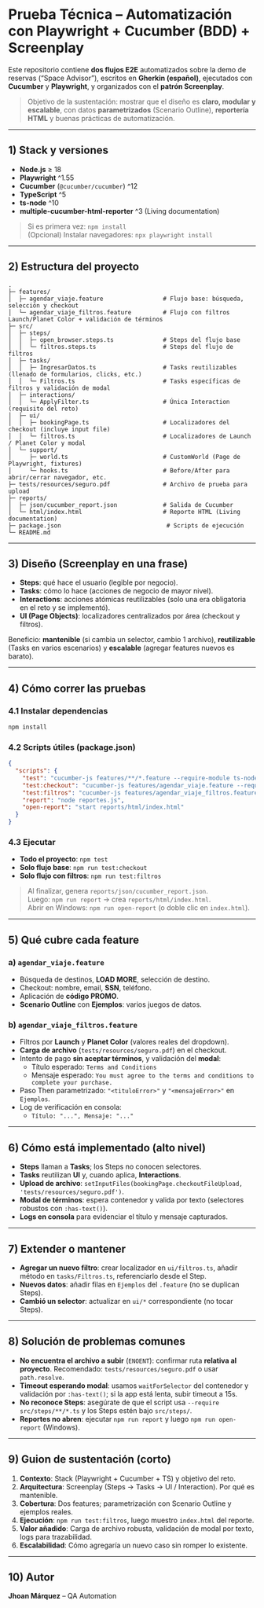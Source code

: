 # Prueba Técnica – Automatización con Playwright + Cucumber (BDD) + Screenplay

Este repositorio contiene **dos flujos E2E** automatizados sobre la demo de reservas (“Space Advisor”), escritos en **Gherkin (español)**, ejecutados con **Cucumber** y **Playwright**, y organizados con el **patrón Screenplay**.

> Objetivo de la sustentación: mostrar que el diseño es **claro, modular y escalable**, con datos **parametrizados** (Scenario Outline), **reportería HTML** y buenas prácticas de automatización.

---

## 1) Stack y versiones
- **Node.js** ≥ 18  
- **Playwright** ^1.55  
- **Cucumber** (`@cucumber/cucumber`) ^12  
- **TypeScript** ^5  
- **ts-node** ^10  
- **multiple-cucumber-html-reporter** ^3 (Living documentation)

> Si es primera vez: `npm install`  
> (Opcional) Instalar navegadores: `npx playwright install`

---

## 2) Estructura del proyecto

```
.
├─ features/
│  ├─ agendar_viaje.feature                 # Flujo base: búsqueda, selección y checkout
│  └─ agendar_viaje_filtros.feature         # Flujo con filtros Launch/Planet Color + validación de términos
├─ src/
│  ├─ steps/
│  │  ├─ open_browser.steps.ts              # Steps del flujo base
│  │  └─ filtros.steps.ts                   # Steps del flujo de filtros
│  ├─ tasks/
│  │  ├─ IngresarDatos.ts                   # Tasks reutilizables (llenado de formularios, clicks, etc.)
│  │  └─ Filtros.ts                         # Tasks específicas de filtros y validación de modal
│  ├─ interactions/
│  │  └─ ApplyFilter.ts                     # Única Interaction (requisito del reto)
│  ├─ ui/
│  │  ├─ bookingPage.ts                     # Localizadores del checkout (incluye input file)
│  │  └─ filtros.ts                         # Localizadores de Launch / Planet Color y modal
│  └─ support/
│     ├─ world.ts                           # CustomWorld (Page de Playwright, fixtures)
│     └─ hooks.ts                           # Before/After para abrir/cerrar navegador, etc.
├─ tests/resources/seguro.pdf               # Archivo de prueba para upload
├─ reports/                                 
│  ├─ json/cucumber_report.json             # Salida de Cucumber
│  └─ html/index.html                       # Reporte HTML (Living documentation)
├─ package.json                              # Scripts de ejecución
└─ README.md
```

---

## 3) Diseño (Screenplay en una frase)
- **Steps**: qué hace el usuario (legible por negocio).  
- **Tasks**: cómo lo hace (acciones de negocio de mayor nivel).  
- **Interactions**: acciones atómicas reutilizables (solo una era obligatoria en el reto y se implementó).  
- **UI (Page Objects)**: localizadores centralizados por área (checkout y filtros).  

Beneficio: **mantenible** (si cambia un selector, cambio 1 archivo), **reutilizable** (Tasks en varios escenarios) y **escalable** (agregar features nuevos es barato).

---

## 4) Cómo correr las pruebas

### 4.1 Instalar dependencias
```bash
npm install
```

### 4.2 Scripts útiles (package.json)
```json
{
  "scripts": {
    "test": "cucumber-js features/**/*.feature --require-module ts-node/register --require src/steps/**/*.ts --format json:reports/json/cucumber_report.json",
    "test:checkout": "cucumber-js features/agendar_viaje.feature --require-module ts-node/register --require src/steps/**/*.ts --format json:reports/json/cucumber_report.json",
    "test:filtros": "cucumber-js features/agendar_viaje_filtros.feature --require-module ts-node/register --require src/steps/**/*.ts --format json:reports/json/cucumber_report.json",
    "report": "node reportes.js",
    "open-report": "start reports/html/index.html"
  }
}
```

### 4.3 Ejecutar
- **Todo el proyecto**: `npm test`  
- **Solo flujo base**: `npm run test:checkout`  
- **Solo flujo con filtros**: `npm run test:filtros`  

> Al finalizar, genera `reports/json/cucumber_report.json`.  
> Luego: `npm run report` → crea `reports/html/index.html`.  
> Abrir en Windows: `npm run open-report` (o doble clic en `index.html`).  

---

## 5) Qué cubre cada feature

### a) `agendar_viaje.feature`
- Búsqueda de destinos, **LOAD MORE**, selección de destino.  
- Checkout: nombre, email, **SSN**, teléfono.  
- Aplicación de **código PROMO**.  
- **Scenario Outline** con **Ejemplos**: varios juegos de datos.  

### b) `agendar_viaje_filtros.feature`
- Filtros por **Launch** y **Planet Color** (valores reales del dropdown).  
- **Carga de archivo** (`tests/resources/seguro.pdf`) en el checkout.  
- Intento de pago **sin aceptar términos**, y validación del **modal**:  
  - Título esperado: `Terms and Conditions`  
  - Mensaje esperado: `You must agree to the terms and conditions to complete your purchase.`  
- Paso Then parametrizado: `"<tituloError>"` y `"<mensajeError>"` en `Ejemplos`.  
- Log de verificación en consola:  
  - `Título: "...", Mensaje: "..."`  

---

## 6) Cómo está implementado (alto nivel)
- **Steps** llaman a **Tasks**; los Steps no conocen selectores.  
- **Tasks** reutilizan **UI** y, cuando aplica, **Interactions**.  
- **Upload de archivo**: `setInputFiles(bookingPage.checkoutFileUpload, 'tests/resources/seguro.pdf')`.  
- **Modal de términos**: espera contenedor y valida por texto (selectores robustos con `:has-text()`).  
- **Logs en consola** para evidenciar el título y mensaje capturados.  

---

## 7) Extender o mantener
- **Agregar un nuevo filtro**: crear localizador en `ui/filtros.ts`, añadir método en `tasks/Filtros.ts`, referenciarlo desde el Step.  
- **Nuevos datos**: añadir filas en `Ejemplos` del `.feature` (no se duplican Steps).  
- **Cambió un selector**: actualizar en `ui/*` correspondiente (no tocar Steps).  

---

## 8) Solución de problemas comunes
- **No encuentra el archivo a subir** (`ENOENT`): confirmar ruta **relativa al proyecto**. Recomendado: `tests/resources/seguro.pdf` o usar `path.resolve`.  
- **Timeout esperando modal**: usamos `waitForSelector` del contenedor y validación por `:has-text()`; si la app está lenta, subir timeout a 15s.  
- **No reconoce Steps**: asegúrate de que el script usa `--require src/steps/**/*.ts` y los Steps estén bajo `src/steps/`.  
- **Reportes no abren**: ejecutar `npm run report` y luego `npm run open-report` (Windows).  

---

## 9) Guion de sustentación (corto)
1. **Contexto**: Stack (Playwright + Cucumber + TS) y objetivo del reto.  
2. **Arquitectura**: Screenplay (Steps → Tasks → UI / Interaction). Por qué es mantenible.  
3. **Cobertura**: Dos features; parametrización con Scenario Outline y ejemplos reales.  
4. **Ejecución**: `npm run test:filtros`, luego muestro `index.html` del reporte.  
5. **Valor añadido**: Carga de archivo robusta, validación de modal por texto, logs para trazabilidad.  
6. **Escalabilidad**: Cómo agregaría un nuevo caso sin romper lo existente.  

---

## 10) Autor
**Jhoan Márquez** – QA Automation
